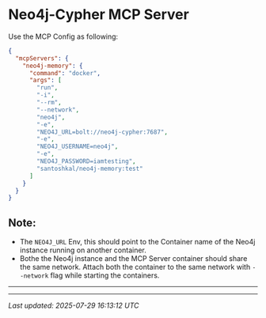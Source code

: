# Neo4j-Cypher MCP Server

Use the MCP Config as following:

```json
{
  "mcpServers": {
    "neo4j-memory": {
      "command": "docker",
      "args": [
        "run",
        "-i",
        "--rm",
        "--network",
        "neo4j",
        "-e",
        "NEO4J_URL=bolt://neo4j-cypher:7687",
        "-e",
        "NEO4J_USERNAME=neo4j",
        "-e",
        "NEO4J_PASSWORD=iamtesting",
        "santoshkal/neo4j-memory:test"
      ]
    }
  }
}
```

## Note:

- The `NEO4J_URL` Env, this should point to the Container name of the Neo4j instance running on
  another container.
- Bothe the Neo4j instance and the MCP Server container should share the same network. Attach both
  the container to the same network with `--network` flag while starting the containers.

---

---
*Last updated: 2025-07-29 16:13:12 UTC*

